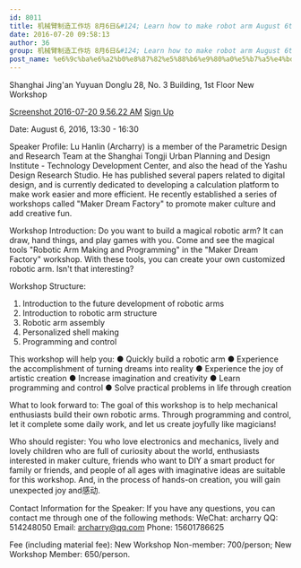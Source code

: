 ```yaml
---
id: 8011
title: 机械臂制造工作坊 8月6日&#124; Learn how to make robot arm August 6th
date: 2016-07-20 09:58:13
author: 36
group: 机械臂制造工作坊 8月6日&#124; Learn how to make robot arm August 6th
post_name: %e6%9c%ba%e6%a2%b0%e8%87%82%e5%88%b6%e9%80%a0%e5%b7%a5%e4%bd%9c%e5%9d%8a-8%e6%9c%886%e6%97%a5-learn-how-to-make-robot-arm-august-6th
---
```


Shanghai Jing'an Yuyuan Donglu 28, No. 3 Building, 1st Floor New Workshop

[Screenshot 2016-07-20 9.56.22 AM](http://139.162.84.35/wp-content/uploads/2016/07/%E5%B1%8F%E5%B9%95%E5%BF%AB%E7%85%A7-2016-07-20-%E4%B8%8A%E5%8D%889.56.22.png)
[Sign Up](http://www.huodongxing.com/event/3338327429400)

Date: August 6, 2016, 13:30 - 16:30

Speaker Profile:
Lu Hanlin (Archarry) is a member of the Parametric Design and Research Team at the Shanghai Tongji Urban Planning and Design Institute - Technology Development Center, and also the head of the Yashu Design Research Studio. He has published several papers related to digital design, and is currently dedicated to developing a calculation platform to make work easier and more efficient. He recently established a series of workshops called "Maker Dream Factory" to promote maker culture and add creative fun.

Workshop Introduction:
Do you want to build a magical robotic arm? It can draw, hand things, and play games with you. Come and see the magical tools "Robotic Arm Making and Programming" in the "Maker Dream Factory" workshop. With these tools, you can create your own customized robotic arm. Isn't that interesting?

Workshop Structure:
1. Introduction to the future development of robotic arms
2. Introduction to robotic arm structure
3. Robotic arm assembly
4. Personalized shell making
5. Programming and control

This workshop will help you:
● Quickly build a robotic arm
● Experience the accomplishment of turning dreams into reality
● Experience the joy of artistic creation
● Increase imagination and creativity
● Learn programming and control
● Solve practical problems in life through creation

What to look forward to:
The goal of this workshop is to help mechanical enthusiasts build their own robotic arms. Through programming and control, let it complete some daily work, and let us create joyfully like magicians!

Who should register:
You who love electronics and mechanics, lively and lovely children who are full of curiosity about the world, enthusiasts interested in maker culture, friends who want to DIY a smart product for family or friends, and people of all ages with imaginative ideas are suitable for this workshop.  And, in the process of hands-on creation, you will gain unexpected joy and感动.

Contact Information for the Speaker:
If you have any questions, you can contact me through one of the following methods:
WeChat: archarry
QQ: 514248050
Email: archarry@qq.com
Phone: 15601786625

Fee (including material fee):
New Workshop Non-member: 700/person; New Workshop Member: 650/person.